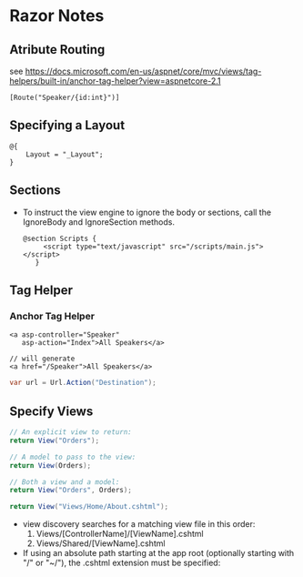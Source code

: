 # Razor Notes

## Atribute Routing
see https://docs.microsoft.com/en-us/aspnet/core/mvc/views/tag-helpers/built-in/anchor-tag-helper?view=aspnetcore-2.1
```
[Route("Speaker/{id:int}")]
```

## Specifying a Layout
```
@{
    Layout = "_Layout";
}
```

## Sections
- To instruct the view engine to ignore the body or sections, call the IgnoreBody and IgnoreSection methods.
	```
	@section Scripts {
	     <script type="text/javascript" src="/scripts/main.js"></script>
	   }
	```

## Tag Helper

### Anchor Tag Helper
```
<a asp-controller="Speaker"
   asp-action="Index">All Speakers</a>

// will generate
<a href="/Speaker">All Speakers</a>

```

```cs
var url = Url.Action("Destination");
```

## Specify Views
```cs
// An explicit view to return:
return View("Orders");

// A model to pass to the view:
return View(Orders);

// Both a view and a model:
return View("Orders", Orders);

return View("Views/Home/About.cshtml");

```

- view discovery searches for a matching view file in this order:
    1. Views/[ControllerName]/[ViewName].cshtml
    2. Views/Shared/[ViewName].cshtml
- If using an absolute path starting at the app root (optionally starting with "/" or "~/"), the .cshtml extension must be specified:
 
